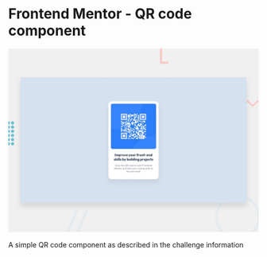 # Frontend Mentor - QR code component

![Design preview for the QR code component coding challenge](./preview.jpg)

A simple QR code component as described in the challenge information
